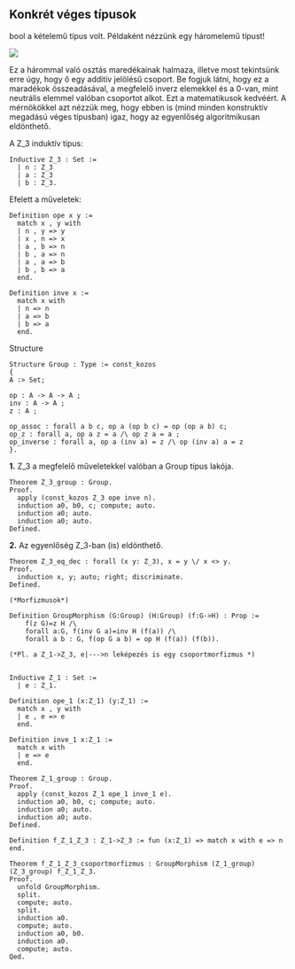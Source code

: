 ## Konkrét véges típusok

bool a kételemű típus volt. Példaként nézzünk egy háromelemű típust!

<img src="https://render.githubusercontent.com/render/math?math=%5Cmathbf%7BZ%7D_3%5E%2B%20%5Cequiv%20%5Cmathbf%7BZ%7D%2F3%5Cmathbf%7BZ%7D%2C%5C%3B%5C%3B%5C%3BZ_3%3D%5C%7B0%3B1%3B2%5C%7D">

Ez a hárommal való osztás maredékainak halmaza, illetve most tekintsünk erre úgy, hogy ő egy additív jelölésű csoport. Be fogjuk látni, hogy ez a maradékok összeadásával, a megfelelő inverz elemekkel és a 0-van, mint neutrális elemmel valóban csoportot alkot. Ezt a matematikusok kedvéért. A mérnökökkel azt nézzük meg, hogy ebben is (mind minden konstruktív megadású véges típusban) igaz, hogy az egyenlőség algoritmikusan eldönthető.

A Z_3 induktív típus:

````coq
Inductive Z_3 : Set :=
  | n : Z_3 
  | a : Z_3
  | b : Z_3.
````

Efelett a műveletek:

````coq
Definition ope x y :=
  match x , y with
  | n , y => y
  | x , n => x
  | a , b => n
  | b , a => n 
  | a , a => b
  | b , b => a
  end.

Definition inve x :=
  match x with
  | n => n
  | a => b
  | b => a
  end.
  ````
  Structure 
  
  ````coq
  Structure Group : Type := const_kozos
{
  A :> Set;

  op : A -> A -> A ;
  inv : A -> A ;
  z : A ;

  op_assoc : forall a b c, op a (op b c) = op (op a b) c;
  op_z : forall a, op a z = a /\ op z a = a ;
  op_inverse : forall a, op a (inv a) = z /\ op (inv a) a = z
}.
  ````

**1.** Z_3 a megfelelő műveletekkel valóban a Group típus lakója.

````coq
Theorem Z_3_group : Group.
Proof.
  apply (const_kozos Z_3 ope inve n).
  induction a0, b0, c; compute; auto.
  induction a0; auto. 
  induction a0; auto.
Defined.
````

**2.** Az egyenlőség Z_3-ban (is) eldönthető.

````coq
Theorem Z_3_eq_dec : forall (x y: Z_3), x = y \/ x <> y.
Proof. 
  induction x, y; auto; right; discriminate.
Defined.
````
````coq
(*Morfizmusok*)

Definition GroupMorphism (G:Group) (H:Group) (f:G->H) : Prop :=  
    f(z G)=z H /\
    forall a:G, f(inv G a)=inv H (f(a)) /\
    forall a b : G, f(op G a b) = op H (f(a)) (f(b)).

(*Pl. a Z_1->Z_3, e|--->n leképezés is egy csoportmorfizmus *)


Inductive Z_1 : Set :=
  | e : Z_1.

Definition ope_1 (x:Z_1) (y:Z_1) :=
  match x , y with
  | e , e => e
  end.

Definition inve_1 x:Z_1 :=
  match x with
  | e => e
  end.

Theorem Z_1_group : Group.
Proof.
  apply (const_kozos Z_1 ope_1 inve_1 e).
  induction a0, b0, c; compute; auto.
  induction a0; auto. 
  induction a0; auto.
Defined.

Definition f_Z_1_Z_3 : Z_1->Z_3 := fun (x:Z_1) => match x with e => n end.

Theorem f_Z_1_Z_3_csoportmorfizmus : GroupMorphism (Z_1_group) (Z_3_group) f_Z_1_Z_3.
Proof.
  unfold GroupMorphism.
  split.
  compute; auto.
  split.
  induction a0.
  compute; auto.
  induction a0, b0.
  induction a0.
  compute; auto.
Qed.
````



